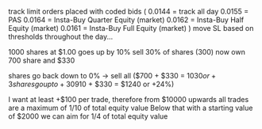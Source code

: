


track limit orders placed with coded bids 
(   0.0144 = track all day 
    0.0155 = PAS
    0.0164 = Insta-Buy Quarter Equity (market)
    0.0162 = Insta-Buy Half Equity (market)
    0.0161 = Insta-Buy Full Equity (market)
)
move SL based on thresholds throughout the day...

1000 shares at $1.00
goes up by 10%
sell 30% of shares (300)
now own 700 share and $330

shares go back down to 0% -> sell all ($700 + $330 = $1030 or +3%)
shares go up to +30% (sell all ($910 + $330 = $1240 or +24%)

I want at least +$100 per trade, therefore from $10000 upwards all trades are a maximum of 1/10 of total equity value
Below that with a starting value of $2000 we can aim for 1/4 of total equity value

